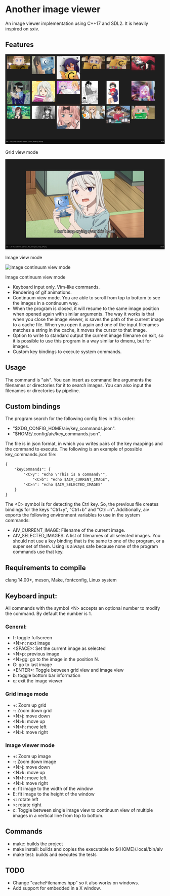 # Another image viewer
An image viewer implementation using C++17 and SDL2. It is heavily inspired on sxiv.

## Features
<div>
<img src="image0.png" alt="Grid view mode">
<p> Grid view mode</p>
</div>

<div>
<img src="image1.png" alt="Image view mode">
<p> Image view mode</p>
</div>

<div>
<img src="image2.gif" alt="Image continuum view mode" animated>
<p> Image continuum view mode </p>
</div>

- Keyboard input only. Vim-like commands.
- Rendering of gif animations.
- Continuum view mode. You are able to scroll from top to bottom to see the images in a continuum way.
- When the program is closed, it will resume to the same image position when opened again with similar arguments. The way it works is that when you close the image viewer, is saves the path of the current image to a cache file. When you open it again and one of the input filenames matches a string in the cache, it moves the cursor to that image.
- Option to write to standard output the current image filename on exit, so it is possible to use this program in a way similar to dmenu, but for images.
- Custom key bindings to execute system commands.


## Usage
The command is "aiv". You can insert as command line arguments the filenames or directories for it to search images. You can also input the filenames or directories by pipeline.

## Custom bindings
The program search for the following config files in this order:
- "$XDG_CONFIG_HOME/aiv/key_commands.json".
- "$HOME/.config/aiv/key_commands.json".

The file is in json format, in which you writes pairs of the key mappings and the command to execute. The following is an example of possible key_commands.json file:
```
{
    "keyCommands": {
		"<C>y": "echo \"This is a command\"",
        	"<C>b": "echo $AIV_CURRENT_IMAGE",
		"<C>n": "echo $AIV_SELECTED_IMAGES"
    }
}
```
The \<C\> symbol is for detecting the Ctrl key. So, the previous file creates bindings for the keys "Ctrl+y", "Ctrl+b" and "Ctrl+n". Additionally, aiv exports the following environment variables to use in the system commands:
- AIV_CURRENT_IMAGE: Filename of the current image.
- AIV_SELECTED_IMAGES: A list of filenames of all selected images.
You should not use a key binding that is the same to one of the program, or a super set of them. Using <C> is always safe because none of the program commands use that key.
## Requirements to compile
clang 14.00+, meson, Make, fontconfig, Linux system

## Keyboard input:
All commands with the symbol \<N\> accepts an optional number to modify the command. By default the number is 1.
### General:
- f: toggle fullscreen
- \<N\>n: next image
- \<SPACE\>: Set the current image as selected
- \<N\>p: previous image
- \<N\>gg: go to the image in the position N.
- G: go to last image
- \<ENTER\>: Toggle between grid view and image view
- b: toggle bottom bar information
- q: exit the image viewer
	
### Grid image mode
- +: Zoom up grid
- -: Zoom down grid
- \<N\>j: move down
- \<N\>k: move up
- \<N\>h: move left
- \<N\>l: move right
### Image viewer mode
- +: Zoom up image
- -: Zoom down image
- \<N\>j: move down
- \<N\>k: move up
- \<N\>h: move left
- \<N\>l: move right
- e: fit image to the width of the window
- E: fit image to the height of the window
- <: rotate left
- \>: rotate right
- c: Toggle between single image view to continuum view of multiple images in a vertical line from top to bottom.
	
## Commands
- make: builds the project
- make install: builds and copies the executable to $(HOME)/.local/bin/aiv
- make test: builds and executes the tests

## TODO
- Change "cacheFilenames.hpp" so it also works on windows.
- Add support for embedded in a X window.
